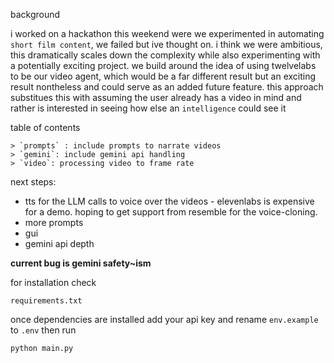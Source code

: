 background

i worked on a hackathon this weekend were we experimented in automating `short film content`, we failed but ive thought on. i think we were ambitious, this dramatically scales down the complexity while also experimenting with a potentially exciting project.
we build around the idea of using twelvelabs to be our video agent, which would be a far different result but an exciting result nontheless and could serve as an added future feature.
this approach substitues this with assuming the user already has a video in mind and rather is interested in seeing how else an `intelligence` could see it

table of contents

    > `prompts` : include prompts to narrate videos
    > `gemini`: include gemini api handling
    > `video`: processing video to frame rate

next steps: 
- tts for the LLM calls to voice over the videos - elevenlabs is expensive for a demo. hoping to get support from resemble for the voice-cloning.
- more prompts
- gui
- gemini api depth

**current bug is gemini safety~ism**

for installation check
``` 
requirements.txt
```

once dependencies are installed 
add your api key and rename `env.example` to `.env`
then run
```
python main.py
```
